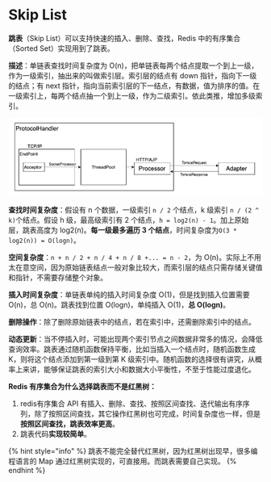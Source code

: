 # Skip List

**跳表**（Skip List）可以支持快速的插入、删除、查找，Redis 中的有序集合（Sorted Set）实现用到了跳表。

**描述**：单链表查找时间复杂度为 O\(n\)，把单链表每两个结点提取一个到上一级，作为一级索引，抽出来的叫做索引层。索引层的结点有 down 指针，指向下一级的结点；有 next 指针，指向当前索引层的下一结点，有数据，值为排序的值。在一级索引上，每两个结点抽一个到上一级，作为二级索引。依此类推，增加多级索引。

![](../../.gitbook/assets/image%20%2889%29.png)

**查找时间复杂度**：假设有 n 个数据，一级索引 `n / 2` 个结点，k 级索引 `n / (2 ^ k)`个结点。假设 h 级，最高级索引有 2 个结点，`h = log2(n) - 1`。加上原始层，跳表高度为 log2\(n\)。**每一级最多遍历 3 个结点**，时间复杂度为`O(3 * log2(n)) = O(logn)`。

**空间复杂度**：`n + n / 2 + n / 4 + n / 8 +... = n - 2`，为 O\(n\)。实际上不用太在意空间，因为原始链表结点一般对象比较大，而索引层的结点只需存储关键值和指针，不需要存储整个对象。

**插入时间复杂度**：单链表单纯的插入时间复杂度 O\(1\)，但是找到插入位置需要 O\(n\)，总 O\(n\)。跳表找到位置 O\(logn\)，单纯插入 O\(1\)，**总 O\(logn\)**。

**删除操作**：除了删除原始链表中的结点，若在索引中，还需删除索引中的结点。

**动态更新**：当不停插入时，可能出现两个索引节点之间数据非常多的情况，会降低查询效率。跳表通过随机函数保持平衡，比如当插入一个结点时，随机函数生成 K，则将这个结点添加到第一级到第 K 级索引中。随机函数的选择很有讲究，从概率上来讲，能够保证跳表的索引大小和数据大小平衡性，不至于性能过度退化。

**Redis 有序集合为什么选择跳表而不是红黑树：**

1. redis有序集合 API 有插入、删除、查找、按照区间查找、迭代输出有序序列，除了按照区间查找，其它操作红黑树也可完成，时间复杂度也一样，但是**按照区间查找，跳表效率更高**。
2. 跳表代码**实现较简单**。

{% hint style="info" %}
跳表不能完全替代红黑树，因为红黑树出现早，很多编程语言的 Map 通过红黑树实现的，可直接用。而跳表需要自己实现。
{% endhint %}

